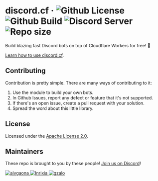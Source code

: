 # discord.cf &middot; ![Github License](https://img.shields.io/github/license/discordcf/discordcf?color=blue) ![Github Build](https://img.shields.io/github/actions/workflow/status/discordcf/discordcf/build.yaml?branch=main) ![Discord Server](https://img.shields.io/discord/1007829093556953169?color=5865F2&logo=discord&logoColor=white) ![Repo size](https://img.shields.io/github/repo-size/discordcf/discordcf?color=blue&label=discordcf&logo=github&logoColor=black)

Build blazing fast Discord bots on top of Cloudflare Workers for free! :rocket:

[Learn how to use discord.cf](https://beta-discordcf-org.pages.dev).

## Contributing

Contribution is pretty simple.
There are many ways of contributing to it:

1. Use the module to build your own bots.
2. In Github Issues, report any defect or feature that it's not supported.
3. If there's an open issue, create a pull request with your solution.
4. Spread the word about this little library.

## License

Licensed under the [Apache License 2.0](./LICENSE).

## Maintainers

These repo is brought to you by these people! [Join us on Discord](https://discord.com/invite/2v3NYMbWxy)!

<a href="https://github.com/alvgaona">
  <img alt="alvgaona" title="alvgaona" src="https://avatars.githubusercontent.com/u/13088001?s=64">
</a>
<a href="https://github.com/Inrixia">
  <img alt="Inrixia" title="alvgaona" src="https://avatars.githubusercontent.com/u/6373693?s=64">
</a>
<a href="https://github.com/gzalo">
  <img alt="gzalo" title="gzalo" src="https://avatars.githubusercontent.com/u/538127?s=64">
</a>
